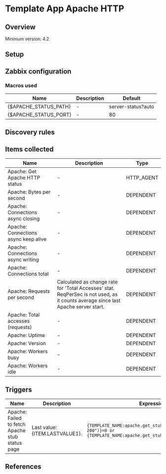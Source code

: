 
# Template App Apache HTTP

## Overview

Minimum version: 4.2  

## Setup


## Zabbix configuration


### Macros used

|Name|Description|Default|
|----|-----------|-------|
|{$APACHE_STATUS_PATH}|-|server-status?auto|
|{$APACHE_STATUS_PORT}|-|80|


## Discovery rules


## Items collected

|Name|Description|Type|
|----|-----------|----|
|Apache: Get Apache HTTP status|-|HTTP_AGENT|
|Apache: Bytes per second|-|DEPENDENT|
|Apache: Connections async closing|-|DEPENDENT|
|Apache: Connections async keep alive|-|DEPENDENT|
|Apache: Connections async writing|-|DEPENDENT|
|Apache: Connections total|-|DEPENDENT|
|Apache: Requests per second|Calculated as change rate for 'Total Accesses' stat.</br>ReqPerSec is not used, as it counts average since last Apache server start.|DEPENDENT|
|Apache: Total accesses (requests)|-|DEPENDENT|
|Apache: Uptime|-|DEPENDENT|
|Apache: Version|-|DEPENDENT|
|Apache: Workers busy|-|DEPENDENT|
|Apache: Workers idle|-|DEPENDENT|


## Triggers

|Name|Description|Expression|
|----|-----------|----|
|Apache: Failed to fetch Apache stub status page|Last value: {ITEM.LASTVALUE1}.|`{TEMPLATE_NAME:apache.get_stub_status.str("HTTP/1.1 200")}=0 or  {TEMPLATE_NAME:apache.get_stub_status.nodata(30m)}=1`|

## References

